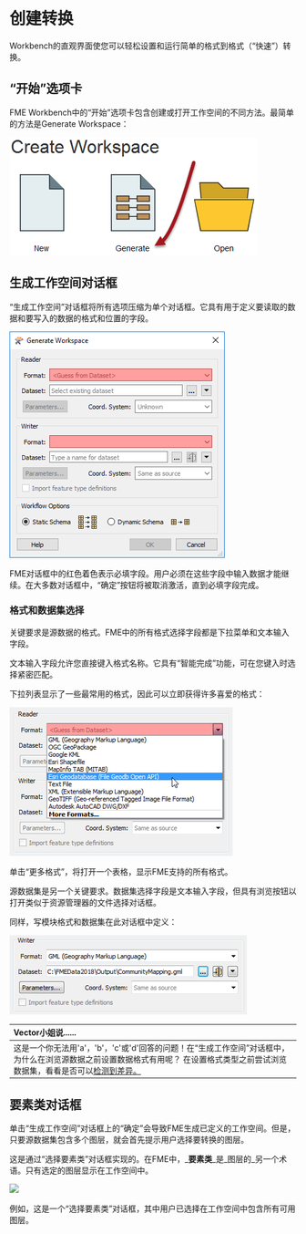 # 创建转换

Workbench的直观界面使您可以轻松设置和运行简单的格式到格式（“快速”）转换。

## “开始”选项卡

FME Workbench中的“开始”选项卡包含创建或打开工作空间的不同方法。最简单的方法是Generate Workspace：

[![](../../.gitbook/assets/img1.015.gettingstarted.png)](https://github.com/safesoftware/FMETraining/blob/Desktop-Basic-2018/DesktopBasic1Basics/Images/Img1.015.GettingStarted.png)

## 生成工作空间对话框

“生成工作空间”对话框将所有选项压缩为单个对话框。它具有用于定义要读取的数据和要写入的数据的格式和位置的字段。

[![](../../.gitbook/assets/img1.016.generateworkspacedialog.png)](https://github.com/safesoftware/FMETraining/blob/Desktop-Basic-2018/DesktopBasic1Basics/Images/Img1.016.GenerateWorkspaceDialog.png)

FME对话框中的红色着色表示必填字段。用户必须在这些字段中输入数据才能继续。在大多数对话框中，“确定”按钮将被取消激活，直到必填字段完成。

### 格式和数据集选择

关键要求是源数据的格式。FME中的所有格式选择字段都是下拉菜单和文本输入字段。

文本输入字段允许您直接键入格式名称。它具有“智能完成”功能，可在您键入时选择紧密匹配。

下拉列表显示了一些最常用的格式，因此可以立即获得许多喜爱的格式：

[![](../../.gitbook/assets/img1.017.formatselect.png)](https://github.com/safesoftware/FMETraining/blob/Desktop-Basic-2018/DesktopBasic1Basics/Images/Img1.017.FormatSelect.png)

单击“更多格式”，将打开一个表格，显示FME支持的所有格式。

源数据集是另一个关键要求。数据集选择字段是文本输入字段，但具有浏览按钮以打开类似于资源管理器的文件选择对话框。

同样，写模块格式和数据集在此对话框中定义：

[![](../../.gitbook/assets/img1.017b.writerdefs.png)](https://github.com/safesoftware/FMETraining/blob/Desktop-Basic-2018/DesktopBasic1Basics/Images/Img1.017b.WriterDefs.png)

|  Vector小姐说...... |
| :--- |
|  这是一个你无法用'a'，'b'，'c'或'd'回答的问题！在“生成工作空间”对话框中，为什么在浏览源数据之前设置数据格式有用呢？  在设置格式类型之前尝试浏览数据集，看看是否可以[检测到差异。](http://52.73.3.37/fmedatastreaming/Manual/QAResponse2017.fmw?chapter=1&question=7&answer=1&DestDataset_TEXTLINE=C%3A%5CFMEOutput%5CQAResponse.html) |

## 要素类对话框

单击“生成工作空间”对话框上的“确定”会导致FME生成已定义的工作空间。但是，只要源数据集包含多个图层，就会首先提示用户选择要转换的图层。

这是通过“选择要素类”对话框实现的。在FME中，_**要素类**_是_图层的_另一个术语。只有选定的图层显示在工作空间中。

[![](../../.gitbook/assets/img1.018.featuretypeselect.png)](https://github.com/safesoftware/FMETraining/blob/Desktop-Basic-2018/DesktopBasic1Basics/Images/Img1.018.FeatureTypeSelect.png)

例如，这是一个“选择要素类”对话框，其中用户已选择在工作空间中包含所有可用图层。

